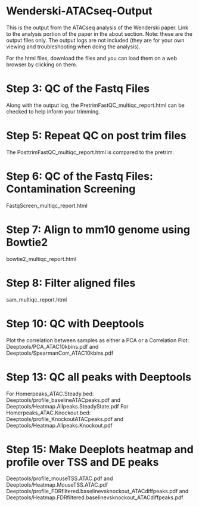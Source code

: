 # Wenderski-ATACseq-Output

This is the output from the ATACseq analysis of the Wenderski paper. Link to the analysis portion of the paper in the about section. Note: these are the output files only. The output logs are not included (they are for your own viewing and troubleshooting when doing the analysis). 

For the html files, download the files and you can load them on a web browser by clicking on them. 

# Step 3: QC of the Fastq Files

Along with the output log, the PretrimFastQC_multiqc_report.html can be checked to help inform your trimming.

# Step 5: Repeat QC on post trim files

The PosttrimFastQC_multiqc_report.html is compared to the pretrim.

# Step 6: QC of the Fastq Files: Contamination Screening

FastqScreen_multiqc_report.html

# Step 7: Align to mm10 genome using Bowtie2

bowtie2_multiqc_report.html

# Step 8: Filter aligned files

sam_multiqc_report.html

# Step 10: QC with Deeptools

Plot the correlation between samples as either a PCA or a Correlation Plot: Deeptools/PCA_ATAC10kbins.pdf and Deeptools/SpearmanCorr_ATAC10kbins.pdf

# Step 13: QC all peaks with Deeptools

For Homerpeaks_ATAC.Steady.bed: Deeptools/profile_baselineATACpeaks.pdf and Deeptools/Heatmap.Allpeaks.SteadyState.pdf
For Homerpeaks_ATAC.Knockout.bed: Deeptools/profile_KnockoutATACpeaks.pdf and Deeptools/Heatmap.Allpeaks.Knockout.pdf

# Step 15: Make Deeplots heatmap and profile over TSS and DE peaks

Deeptools/profile_mouseTSS.ATAC.pdf and Deeptools/Heatmap.MouseTSS.ATAC.pdf
Deeptools/profile_FDRfiltered.baselinevsknockout_ATACdiffpeaks.pdf and Deeptools/Heatmap.FDRfiltered.baselinevsknockout_ATACdiffpeaks.pdf
